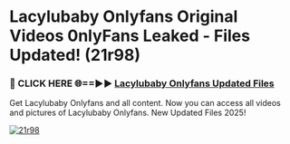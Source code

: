 # Lacylubaby Onlyfans Original Videos 0nlyFans Leaked - Files Updated! (21r98)

<h3>🔴 CLICK HERE 🌐==►► <a href="https://tinyurl.com/2m67pmp6" rel="nofollow">Lacylubaby Onlyfans Updated Files</a></h3>

Get Lacylubaby Onlyfans and all content. Now you can access all videos and pictures of Lacylubaby Onlyfans. New Updated Files 2025!

[![21r98](https://i.imgur.com/H4QAA4z.gif)](https://tinyurl.com/2m67pmp6)